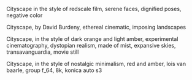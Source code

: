 Cityscape in the style of redscale film, serene faces, dignified poses, negative color

Cityscape, by David Burdeny, ethereal cinematic, imposing landscapes

Cityscape, in the style of dark orange and light amber, experimental cinematography, dystopian realism, made of mist, expansive skies, transavanguardia, movie still

Cityscape, in the style of nostalgic minimalism, red and amber, lois van baarle, group f_64, 8k, konica auto s3